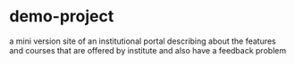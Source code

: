 # demo-project
a mini version site of an institutional portal describing about the features and courses that are offered by institute and also have a feedback problem 
